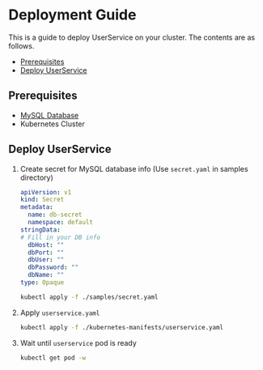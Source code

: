# Deployment Guide

This is a guide to deploy UserService on your cluster. The contents are as follows.

* [Prerequisites](#prerequisites)
* [Deploy UserService](#deploy-userservice)

## Prerequisites
- [MySQL Database](./tables.md)
- Kubernetes Cluster

## Deploy UserService
1. Create secret for MySQL database info (Use `secret.yaml` in samples directory)
   ```yaml
   apiVersion: v1
   kind: Secret
   metadata:
     name: db-secret
     namespace: default
   stringData:
   # Fill in your DB info
     dbHost: ""
     dbPort: ""
     dbUser: ""
     dbPassword: ""
     dbName: ""
   type: Opaque
   ```
   ```bash
   kubectl apply -f ./samples/secret.yaml
   ```
   
2. Apply `userservice.yaml`
   ```bash
   kubectl apply -f ./kubernetes-manifests/userservice.yaml
   ```
3. Wait until `userservice` pod is ready
   ```bash
   kubectl get pod -w
   ```
